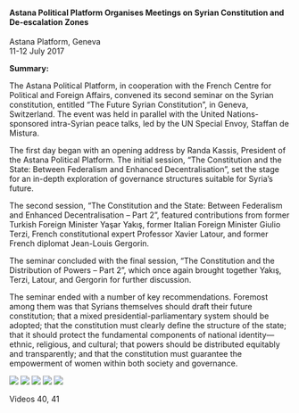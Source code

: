<h4>Astana Political Platform Organises Meetings on Syrian Constitution and De-escalation Zones</h4>

Astana Platform, Geneva  
11-12 July 2017

<b>Summary:</b>

The Astana Political Platform, in cooperation with the French Centre for Political and Foreign Affairs, convened its second seminar on the Syrian constitution, entitled “The Future Syrian Constitution”, in Geneva, Switzerland. The event was held in parallel with the United Nations-sponsored intra-Syrian peace talks, led by the UN Special Envoy, Staffan de Mistura.

The first day began with an opening address by Randa Kassis, President of the Astana Political Platform. The initial session, “The Constitution and the State: Between Federalism and Enhanced Decentralisation”, set the stage for an in-depth exploration of governance structures suitable for Syria’s future.

The second session, “The Constitution and the State: Between Federalism and Enhanced Decentralisation – Part 2”, featured contributions from former Turkish Foreign Minister Yaşar Yakış, former Italian Foreign Minister Giulio Terzi, French constitutional expert Professor Xavier Latour, and former French diplomat Jean-Louis Gergorin.

The seminar concluded with the final session, “The Constitution and the Distribution of Powers – Part 2”, which once again brought together Yakış, Terzi, Latour, and Gergorin for further discussion.

The seminar ended with a number of key recommendations. Foremost among them was that Syrians themselves should draft their future constitution; that a mixed presidential-parliamentary system should be adopted; that the constitution must clearly define the structure of the state; that it should protect the fundamental components of national identity—ethnic, religious, and cultural; that powers should be distributed equitably and transparently; and that the constitution must guarantee the empowerment of women within both society and governance.


![](35.jpeg)
![](37.JPG)
![](36.jpeg)
![](38.jpeg)
![](39.JPG)

Videos 40, 41

<p></p>
